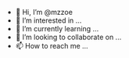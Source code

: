 - 👋 Hi, I’m @mzzoe
- 👀 I’m interested in ...
- 🌱 I’m currently learning ...
- 💞️ I’m looking to collaborate on ...
- 📫 How to reach me ...

<!---
mzzoe/mzzoe is a ✨ special ✨ repository because its `README.md` (this file) appears on your GitHub profile.
You can click the Preview link to take a look at your changes.
--->
